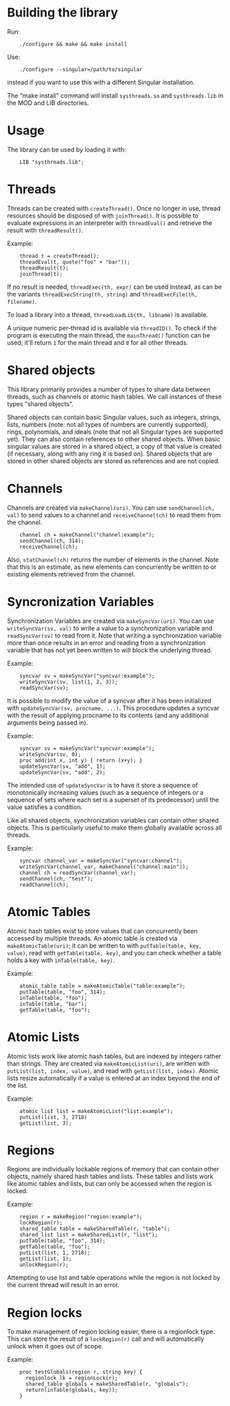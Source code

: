 # Building the library

Run:

        ./configure && make && make install

Use:

        ./configure --singular=/path/to/singular

instead if you want to use this with a different Singular installation.

The "make install" command will install `systhreads.so` and `systhreads.lib`
in the MOD and LIB directories.

# Usage

The library can be used by loading it with:

        LIB "systhreads.lib";

# Threads

Threads can be created with `createThread()`. Once no longer in use,
thread resources should be disposed of with `joinThread()`. It is
possible to evaluate expressions in an interpreter with `threadEval()`
and retrieve the result with `threadResult()`.

Example:

        thread t = createThread();
        threadEval(t, quote("foo" + "bar"));
        threadResult(t);
        joinThread(t);

If no result is needed, `threadExec(th, expr)` can be used instead, as
can be the variants `threadExecString(th, string)` and
`threadExecFile(th, filename)`.

To load a library into a thread, `threadLoadLib(th, libname)` is available.

A unique numeric per-thread id is available via `threadID()`. To check
if the program is executing the main thread, the `mainThread()` function
can be used; it'll return `1` for the main thread and `0` for all other
threads.

# Shared objects

This library primarily provides a number of types to share data
between threads, such as channels or atomic hash tables. We call
instances of these types "shared objects".

Shared objects can contain basic Singular values, such as integers,
strings, lists, numbers (note: not all types of numbers are currently
supported), rings, polynomials, and ideals (note that not all Singular
types are supported yet). They can also contain references to other
shared objects. When basic singular values are stored in a shared
object, a copy of that value is created (if necessary, along with any
ring it is based on). Shared objects that are stored in other shared
objects are stored as references and are not copied.

# Channels

Channels are created via `makeChannel(uri)`. You can use
`sendChannel(ch, val)` to send values to a channel and
`receiveChannel(ch)` to read them from the channel.

        channel ch = makeChannel("channel:example");
        sendChannel(ch, 314);
        receiveChannel(ch);

Also, `statChannel(ch)` returns the number of elements in the channel.
Note that this is an estimate, as new elements can concurrently be
written to or existing elements retrieved from the channel.

# Syncronization Variables

Synchronization Variables are created via `makeSyncVar(uri)`. You can
use `writeSyncVar(sv, val)` to write a value to a synchronization
variable and `readSyncVar(sv)` to read from it. Note that writing a
synchronization variable more than once results in an error and reading
from a synchronization variable that has not yet been written to will
block the underlying thread.

Example:

        syncvar sv = makeSyncVar("syncvar:example");
        writeSyncVar(sv, list(1, 2, 3));
        readSyncVar(sv);

It is possible to modify the value of a syncvar after it has been
initialized with `updateSyncVar(sv, procname, ...)`. This procedure
updates a syncvar with the result of applying procname to its contents
(and any additional arguments being passed in).

Example:

        syncvar sv = makeSyncVar("syncvar:example");
        writeSyncVar(sv, 0);
        proc add(int x, int y) { return (x+y); }
        updateSyncVar(sv, "add", 1);
        updateSyncVar(sv, "add", 2);

The intended use of `updateSyncVar` is to have it store a sequence
of monotonically increasing values (such as a sequence of integers
or a sequence of sets where each set is a superset of its predecessor)
until the value satisfies a condition.

Like all shared objects, synchronization variables can contain
other shared objects. This is particularly useful to make them
globally available across all threads.

Example:

        syncvar channel_var = makeSyncVar("syncvar:channel");
        writeSyncVar(channel_var, makeChannel("channel:main"));
        channel ch = readSyncVar(channel_var);
        sendChannel(ch, "test");
        readChannel(ch);

# Atomic Tables

Atomic hash tables exist to store values that can concurrently been
accessed by multiple threads. An atomic table is created via
`makeAtomicTable(uri)`; it can be written to with `putTable(table, key,
value)`, read with `getTable(table, key)`, and you can check whether
a table holds a key with `inTable(table, key)`.

Example:

        atomic_table table = makeAtomicTable("table:example");
        putTable(table, "foo", 314);
        inTable(table, "foo");
        inTable(table, "bar");
        getTable(table, "foo");

# Atomic Lists

Atomic lists work like atomic hash tables, but are indexed by integers
rather than strings. They are created via `makeAtomicList(uri)`, are
written with `putList(list, index, value)`, and read with `getList(list,
index)`. Atomic lists resize automatically if a value is entered at an
index beyond the end of the list.

Example:

        atomic_list list = makeAtomicList("list:example");
        putList(list, 3, 2718)
        getList(list, 3);

# Regions

Regions are individually lockable regions of memory that can contain
other objects, namely shared hash tables and lists. These tables and
lists work like atomic tables and lists, but can only be accessed when
the region is locked.

Example:

        region r = makeRegion("region:example");
        lockRegion(r);
        shared_table table = makeSharedTable(r, "table");
        shared_list list = makeSharedList(r, "list");
        putTable(table, "foo", 314);
        getTable(table, "foo");
        putList(list, 1, 2718);
        getList(list, 1);
        unlockRegion(r);

Attempting to use list and table operations while the region is not
locked by the current thread will result in an error.

# Region locks

To make management of region locking easier, there is a regionlock
type. This can store the result of a `lockRegion(r)` call and will
automatically unlock when it goes out of scope.

Example:

        proc testGlobals(region r, string key) {
          regionlock lk = regionLock(r);
          shared_table globals = makeSharedTable(r, "globals");
          return(inTable(globals, key));
        }
